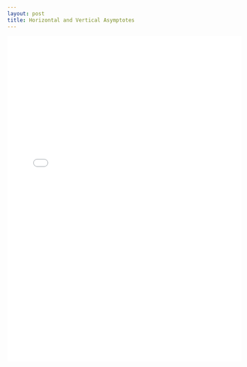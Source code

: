 ```yaml
---
layout: post
title: Horizontal and Vertical Asymptotes
---
```


<iframe height="750" width="540" frameborder="0" src="//www.ck12.org/assessment/ui/embed.html?test/detail/5985b2da9616aa50e990d3ad" ></iframe>